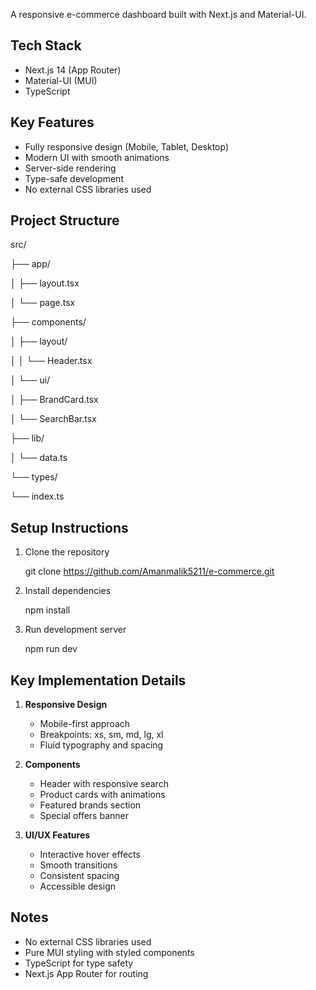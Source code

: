 
A responsive e-commerce dashboard built with Next.js and Material-UI.

## Tech Stack

- Next.js 14 (App Router)
- Material-UI (MUI)
- TypeScript

## Key Features

- Fully responsive design (Mobile, Tablet, Desktop)
- Modern UI with smooth animations
- Server-side rendering
- Type-safe development
- No external CSS libraries used

## Project Structure

src/

├── app/

│ ├── layout.tsx

│ └── page.tsx

├── components/

│ ├── layout/

│ │ └── Header.tsx

│ └── ui/

│ ├── BrandCard.tsx

│ └── SearchBar.tsx

├── lib/

│ └── data.ts

└── types/

└── index.ts


## Setup Instructions

1. Clone the repository

   git clone https://github.com/Amanmalik5211/e-commerce.git


2. Install dependencies

   npm install


3. Run development server

   npm run dev


## Key Implementation Details

1. **Responsive Design**
   - Mobile-first approach
   - Breakpoints: xs, sm, md, lg, xl
   - Fluid typography and spacing

2. **Components**
   - Header with responsive search
   - Product cards with animations
   - Featured brands section
   - Special offers banner

3. **UI/UX Features**
   - Interactive hover effects
   - Smooth transitions
   - Consistent spacing
   - Accessible design

## Notes

- No external CSS libraries used
- Pure MUI styling with styled components
- TypeScript for type safety
- Next.js App Router for routing
